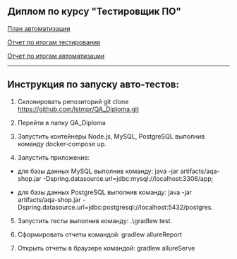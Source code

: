 ## Диплом по курсу "Тестировщик ПО"

[План автоматизации](https://github.com/lstmpr/QA_Diploma/blob/2b43115d49fb7f7e83d2d71c1add9123133ec2d2/docs/plan.md)

[Отчет по итогам тестирования](https://github.com/lstmpr/QA_Diploma/blob/2b43115d49fb7f7e83d2d71c1add9123133ec2d2/docs/Report.md)

[Отчет по итогам автоматизации](https://github.com/lstmpr/QA_Diploma/blob/2b43115d49fb7f7e83d2d71c1add9123133ec2d2/docs/Summary.md)

---------------------

## Инструкция по запуску авто-тестов:

1. Склонировать репозиторий
git clone https://github.com/lstmpr/QA_Diploma.git
2. Перейти в папку QA_Diploma
3. Запустить контейнеры Node.js, MySQL, PostgreSQL выполнив команду docker-compose up.

4. Запустить приложение:

* для базы данных MySQL выполнив команду: java -jar artifacts/aqa-shop.jar -Dspring.datasource.url=jdbc:mysql://localhost:3306/app;

* для базы данных PostgreSQL выполнив команду: java -jar artifacts/aqa-shop.jar -Dspring.datasource.url=jdbc:postgresql://localhost:5432/postgres.


5. Запустить тесты выполнив команду: .\gradlew test.

6. Сформировать отчеты командой:
gradlew allureReport

7. Открыть отчеты в браузере командой:
gradlew allureServe
